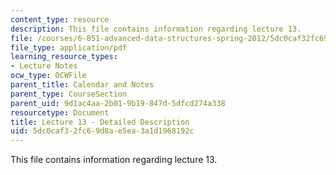 ```yaml
---
content_type: resource
description: This file contains information regarding lecture 13.
file: /courses/6-851-advanced-data-structures-spring-2012/5dc0caf32fc69d8ae5ea3a1d1968192c_MIT6_851S12_Lecture13.pdf
file_type: application/pdf
learning_resource_types:
- Lecture Notes
ocw_type: OCWFile
parent_title: Calendar and Notes
parent_type: CourseSection
parent_uid: 9d1ac4aa-2b01-9b19-847d-5dfcd274a338
resourcetype: Document
title: Lecture 13 - Detailed Description
uid: 5dc0caf3-2fc6-9d8a-e5ea-3a1d1968192c
---
```

This file contains information regarding lecture 13.

